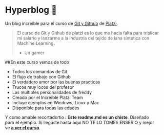 # Hyperblog 💚
Un blog increible para el curso de [Git y Github](https://platzi.com/cursos/git-github/ "Git y Github") de [Platzi](https://platzi.com/ "Platzi").

>El curso de Git y Github de platzi es lo que me hacia falta para triplicar mi salario y lanzarme a la industria del tejido de lana sintetica con Machine Learning.
> - Un gamer

##En este curso vemos de todo
* Todos los comandos de Git
* El flujo de trabajo con Github
* El verdadero amor por las buenas practicas
* Trucos muy locos del profesor
* Las multiples personalidades de freddy
* Creado por el Increible Platzi Team
* Incluye ejemplos en Windows, Linux y Mac
* Disponible para todas las edades

Y como amable recortadortio : **Este readme.md es un chiste**. Diseñado para el ejemplo. Si llegaste hasta aqui NO TE LO TOMES ENSERIO y mejor ve [**a ver el curso**](https://platzi.com/cursos/git-github/ "a ver el curso").
